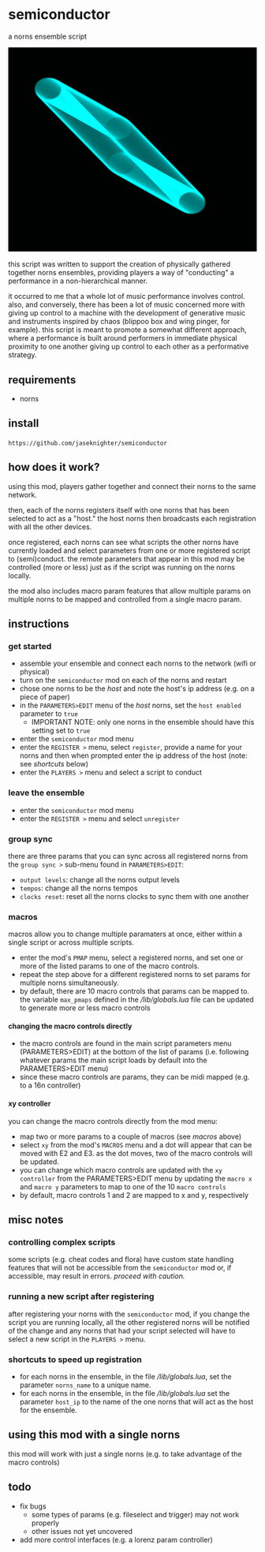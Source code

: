 # semiconductor

a norns ensemble script

![](sc.png)

this script was written to support the creation of physically gathered together norns ensembles, providing players a way of "conducting" a performance in a non-hierarchical manner.

it occurred to me that a whole lot of music performance involves control. also, and conversely, there has been a lot of music concerned more with giving up control to a machine with the development of generative music and instruments inspired by chaos (blippoo box and wing pinger, for example). this script is meant to promote a somewhat different approach, where a performance is built around performers in immediate physical proximity to one another giving up control to each other as a performative strategy.

## requirements

* norns 

## install

`https://github.com/jaseknighter/semiconductor`

## how does it work?
using this mod, players gather together and connect their norns to the same network.

then, each of the norns registers itself with one norns that has been selected to act as a "host." the host norns then broadcasts each registration with all the other devices.

once registered, each norns can see what scripts the other norns have currently loaded and select parameters from one or more registered script to (semi)conduct. the remote parameters that appear in this mod may be controlled (more or less) just as if the script was running on the norns locally.

the mod also includes macro param features that allow multiple params on multiple norns to be mapped and controlled from a single macro param. 

## instructions

### get started

* assemble your ensemble and connect each norns to the network (wifi or physical)
* turn on the `semiconductor` mod on each of the norns and restart
* chose one norns to be the *host* and note the host's ip address (e.g. on a piece of paper)
* in the `PARAMETERS>EDIT` menu of the *host* norns, set the `host enabled` parameter to `true` 
  * IMPORTANT NOTE: only one norns in the ensemble should have this setting set to `true`
* enter the `semiconductor` mod menu
* enter the `REGISTER >` menu, select `register`, provide a name for your norns and then when prompted enter the ip address of the host (note: see *shortcuts* below)
* enter the `PLAYERS >` menu and select a script to conduct 

### leave the ensemble
* enter the `semiconductor` mod menu
* enter the `REGISTER >` menu and select `unregister`

### group sync
there are three params that you can sync across all registered norns from the `group sync >` sub-menu found in `PARAMETERS>EDIT`:

* `output levels`: change all the norns output levels 
* `tempos`: change all the norns tempos
* `clocks reset`: reset all the norns clocks to sync them with one another 

### macros
macros allow you to change multiple paramaters at once, either within a single script or across multiple scripts.

* enter the mod's `PMAP` menu, select a registered norns, and set one or more of the listed params to one of the macro controls. 
* repeat the step above for a different registered norns to set params for multiple norns simultaneously.
* by default, there are 10 macro controls that params can be mapped to. the variable `max_pmaps` defined in the */lib/globals.lua* file can be updated to generate more or less macro controls

#### changing the macro controls directly
* the macro controls are found in the main script parameters menu (PARAMETERS>EDIT) at the bottom of the list of params (i.e. following whatever params the main script loads by default into the PARAMETERS>EDIT menu)
* since these macro controls are params, they can be midi mapped (e.g. to a 16n controller)

#### xy controller
you can change the macro controls directly from the mod menu: 

* map two or more params to a couple of macros (see *macros* above)
* select `xy` from the mod's `MACROS` menu and a dot will appear that can be moved with E2 and E3. as the dot moves, two of the macro controls will be updated.
* you can change which macro controls are updated with the `xy controller` from the PARAMETERS>EDIT menu by updating the `macro x` and `macro y` parameters to map to one of the 10 `macro controls`
* by default, macro controls 1 and 2 are mapped to x and y, respectively

## misc notes
### controlling complex scripts 
some scripts (e.g. cheat codes and flora) have custom state handling features that will not be accessible from the `semiconductor` mod or, if accessible, may result in errors. *proceed with caution.*

### running a new script after registering
after registering your norns with the `semiconductor` mod, if you change the script you are running locally, all the other registered norns will be notified of the change and any norns that had your script selected will have to select a new script in the `PLAYERS >` menu.

### shortcuts to speed up registration
* for each norns in the ensemble, in the file */lib/globals.lua*, set the parameter `norns_name` to a unique name.
* for each norns in the ensemble, in the file */lib/globals.lua* set the parameter `host_ip` to the name of the one norns that will act as the host for the ensemble.

## using this mod with a single norns
this mod will work with just a single norns (e.g. to take advantage of the macro controls)

## todo
* fix bugs
  * some types of params (e.g. fileselect and trigger) may not work properly
  * other issues not yet uncovered
* add more control interfaces (e.g. a lorenz param controller)

